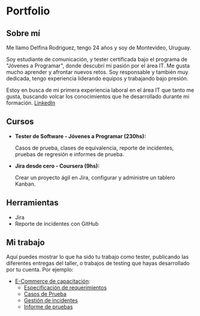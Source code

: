 # Portfolio

## Sobre mí

Me llamo Delfina Rodriguez, tengo 24 años y soy de Montevideo, Uruguay.

Soy estudiante de comunicación, y tester certificada bajo el programa de "Jóvenes a Programar", donde descubrí mi pasión por el área IT. Me gusta mucho aprender y afrontar nuevos retos. Soy responsable y también muy dedicada, tengo experiencia liderando equipos y trabajando bajo presión.

Estoy en busca de mi primera experiencia laboral en el área IT que tanto me gusta, buscando volcar los conocimientos que he desarrollado durante mi formación.
[LinkedIn](https://www.linkedin.com/in/delfina-rodriguez-a41445253/)

## Cursos
* **Tester de Software - Jóvenes a Programar (230hs):**

  Casos de prueba, clases de equivalencia, reporte de incidentes, pruebas de regresión e informes de prueba.
  
* **Jira desde cero - Coursera (9hs):**

  Crear un proyecto ágil en Jira, configurar y administre un tablero Kanban.
  
## Herramientas

* Jira
* Reporte de incidentes con GitHub

## Mi trabajo
Aquí puedes mostrar lo que ha sido tu trabajo como tester, publicando las diferentes entregas del taller, o trabajos de testing que hayas desarrollado por tu cuenta. Por ejemplo:

* [E-Commerce de capacitación](https://japceibal.github.io/e-mercado-TESTING/index.html):
  * [Especificación de requerimientos](https://drive.google.com/file/d/1K8_mHOXb3gJquuCmF-9APEcAubNOliXx/view?usp=sharing)
  * [Casos de Prueba](https://docs.google.com/spreadsheets/d/1Y1ttlFS-dI2svDl4PVXaLrcgdKyWm3cr/edit?usp=sharing&ouid=103034878235768917190&rtpof=true&sd=true)
  * [Gestión de incidentes](https://docs.google.com/spreadsheets/d/13Uyg7zY0K7Msv1DiV-hISn3bDEo06saf/edit?usp=sharing&ouid=103034878235768917190&rtpof=true&sd=true)
  * [Informe de pruebas](https://drive.google.com/file/d/1keL67KGLMmQyKB6igooAQDUus-k1T1aY/view?usp=sharing)
